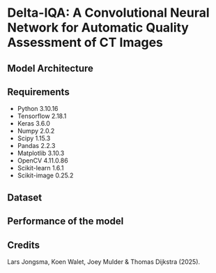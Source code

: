 # Delta-IQA: A Convolutional Neural Network for Automatic Quality Assessment of CT Images

## Model Architecture 

## Requirements 
- Python 3.10.16
- Tensorflow 2.18.1
- Keras 3.6.0
- Numpy 2.0.2
- Scipy 1.15.3
- Pandas 2.2.3
- Matplotlib 3.10.3
- OpenCV 4.11.0.86
- Scikit-learn 1.6.1
- Scikit-image 0.25.2

## Dataset

## Performance of the model

## Credits
Lars Jongsma, Koen Walet, Joey Mulder & Thomas Dijkstra (2025).
